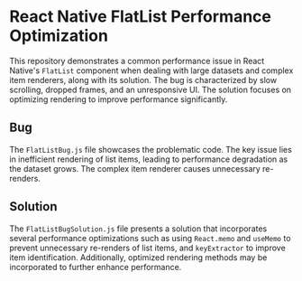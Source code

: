 # React Native FlatList Performance Optimization

This repository demonstrates a common performance issue in React Native's `FlatList` component when dealing with large datasets and complex item renderers, along with its solution.  The bug is characterized by slow scrolling, dropped frames, and an unresponsive UI.  The solution focuses on optimizing rendering to improve performance significantly.

## Bug
The `FlatListBug.js` file showcases the problematic code.  The key issue lies in inefficient rendering of list items, leading to performance degradation as the dataset grows.  The complex item renderer causes unnecessary re-renders.

## Solution
The `FlatListBugSolution.js` file presents a solution that incorporates several performance optimizations such as using `React.memo` and `useMemo` to prevent unnecessary re-renders of list items, and `keyExtractor` to improve item identification.  Additionally, optimized rendering methods may be incorporated to further enhance performance.
